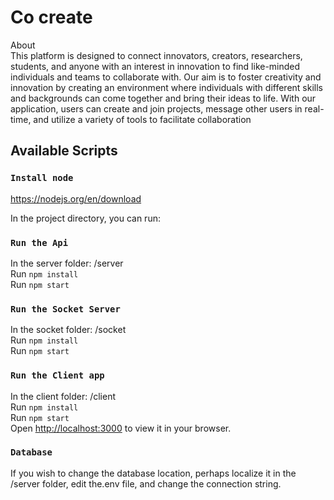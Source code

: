 # Co create

About<br/>
This platform is designed to connect innovators, creators, researchers, students, and anyone with an interest in innovation to find like-minded individuals and teams to collaborate with. Our aim is to foster creativity and innovation by creating an environment where individuals with different skills and backgrounds can come together and bring their ideas to life. With our application, users can create and join projects, message other users in real-time, and utilize a variety of tools to facilitate collaboration

## Available Scripts
### `Install node`
https://nodejs.org/en/download

In the project directory, you can run:

### `Run the Api`<br/>
In the server folder: /server<br/>
Run `npm install`<br/>
Run `npm start`

### `Run the Socket Server`<br/>
In the socket folder: /socket<br/>
Run `npm install`
<br/>
Run `npm start`

### `Run the Client app`<br/>
In the client folder: /client<br/>
Run `npm install`<br/>
Run `npm start`<br/>
Open [http://localhost:3000](http://localhost:3000) to view it in your browser.

### `Database`<br/>
If you wish to change the database location, perhaps localize it in the<br/>
/server folder, edit the.env file, and change the connection string.
